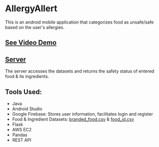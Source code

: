 # AllergyAllert
This is an android mobile application that categorizes food as unsafe/safe based on the user's allergies.

## [See Video Demo](https://drive.google.com/file/d/1zubp-MPir5gTNzv7N5OT4tPElEdszW_l/view?usp=sharing)

## [Server](https://github.com/SumedhaKun/allergy_allert_server)
The server accesses the datasets and returns the safety status of entered food & its ingredients.

## Tools Used:
- Java
- Android Studio
- Google Firebase: Stores user information, facilitates login and register
- Food & Ingredient Datasets: [branded_food.csv](https://www.kaggle.com/datasets/johncsloan/usda-fooddata-central?select=branded_food.csv) & [food_id.csv](https://www.kaggle.com/datasets/johncsloan/usda-fooddata-central?select=JCS_FoodId-FoodName-BRCat-UPC-BrandOwner-SvgSizeHgs_branded.csv)
- Flask
- AWS EC2
- Pandas
- REST API
